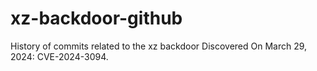 # xz-backdoor-github
History of commits related to the xz backdoor Discovered On March 29, 2024: CVE-2024-3094.
